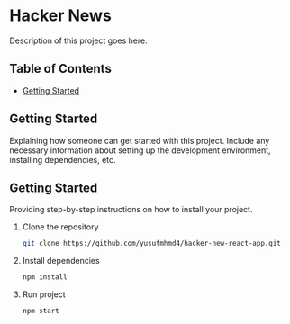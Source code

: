 # Hacker News

Description of this project goes here.

## Table of Contents

- [Getting Started](#getting-started)

## Getting Started

Explaining how someone can get started with this project. Include any necessary information about setting up the development environment, installing dependencies, etc.



## Getting Started

Providing  step-by-step instructions on how to install your project.

1. Clone the repository
   ```sh
   git clone https://github.com/yusufmhmd4/hacker-new-react-app.git
2. Install dependencies
   ```sh
   npm install
3. Run project
   ```sh
   npm start
